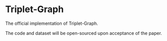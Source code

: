 # Triplet-Graph
The official implementation of Triplet-Graph. 

The code and dataset will be open-sourced upon acceptance of the paper.
